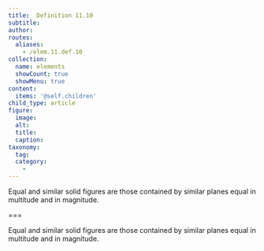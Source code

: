 ```yaml
---
title:  Definition 11.10
subtitle: 
author:
routes:
  aliases:
    - /elem.11.def.10
collection:
  name: elements
  showCount: true
  showMenu: true
content:
  items: '@self.children'
child_type: article
figure:
  image:
  alt:
  title:
  caption:
taxonomy:
  tag:
  category:
    - 
---
```


<p><hi rend="bold">Equal and similar solid figures</hi> are those contained by similar planes equal in multitude and in magnitude.</p>

===

<p><span class="bold">Equal and similar solid figures</span> are those contained by similar planes equal in multitude and in magnitude.</p>
